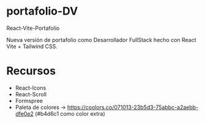 # portafolio-DV
React-Vite-Portafolio

Nueva versión de portafolio como Desarrollador FullStack hecho con React Vite + Tailwind CSS.

# Recursos

- React-Icons
- React-Scroll
- Formspree
- Paleta de colores -> https://coolors.co/071013-23b5d3-75abbc-a2aebb-dfe0e2 (#b4d6c1 como color extra)
